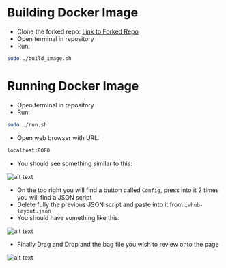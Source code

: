 # Building Docker Image

- Clone the forked repo: [Link to Forked Repo](https://github.com/JadKeryakos/webviz-debug)
- Open terminal in repository
- Run:
```sh
sudo ./build_image.sh
```

# Running Docker Image

- Open terminal in repository
- Run:
```sh
sudo ./run.sh
```
- Open web browser with URL:
```sh
localhost:8080
```
- You should see something similar to this:

![alt text](https://github.com/JadKeryakos/webviz-debug/docs/pics/webviz-startup.png "Webviz Startup")

- On the top right you will find a button called `Config`, press into it 2 times you will find a JSON script
- Delete fully the previous JSON script and paste into it from `iwhub-layout.json`
- You should have something like this:

![alt text](https://github.com/JadKeryakos/webviz-debug/docs/pics/webviz_after_config.png "Webviz Config")

- Finally Drag and Drop and the bag file you wish to review onto the page

![alt text](https://github.com/JadKeryakos/webviz-debug/docs/pics/webviz_after_drop.png "Webviz Playback")
